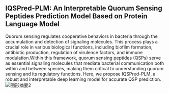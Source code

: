 ## IQSPred-PLM: An Interpretable Quorum Sensing Peptides Prediction Model Based on Protein Language Model
Quorum sensing regulates cooperative behaviors in bacteria through the accumulation and detection of signaling molecules. This process plays a crucial role in various biological functions, including biofilm formation, antibiotic production, regulation of virulence factors, and immune modulation.Within this framework, quorum sensing peptides (QSPs) serve as essential signaling molecules that mediate bacterial communication both within and between species, making them critical to understanding quorum sensing and its regulatory functions. Here, we propose IQSPred-PLM, a robust and interpretable deep learning model for accurate QSP prediction.
![图形摘要2](https://github.com/user-attachments/assets/1d67d778-d009-4f31-8687-768a5f50fa12)
